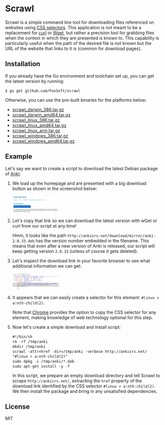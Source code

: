 # Scrawl #

Scrawl is a simple command line tool for downloading files referenced on websites using [CSS
selectors](http://www.w3schools.com/cssref/css_selectors.asp). This application is not meant to be a replacement for
[curl](http://curl.haxx.se/) or [Wget](https://www.gnu.org/software/wget/), but rather a precision tool for grabbing
files when the context in which they are presented is known to. This capability is particularly useful when the path of
the desired file is not known but the URL of the website that links to it is (common for download pages).

## Installation ##

If you already have the Go environment and toolchain set up, you can get the latest version by running:

```
$ go get github.com/FooSoft/scrawl
```

Otherwise, you can use the pre-built binaries for the platforms below:

*   [scrawl_darwin_386.tar.gz](//foosoft.net/projects/scrawl/dl/scrawl_darwin_386.tar.gz)
*   [scrawl_darwin_amd64.tar.gz](//foosoft.net/projects/scrawl/dl/scrawl_darwin_amd64.tar.gz)
*   [scrawl_linux_386.tar.gz](//foosoft.net/projects/scrawl/dl/scrawl_linux_386.tar.gz)
*   [scrawl_linux_amd64.tar.gz](//foosoft.net/projects/scrawl/dl/scrawl_linux_amd64.tar.gz)
*   [scrawl_linux_arm.tar.gz](//foosoft.net/projects/scrawl/dl/scrawl_linux_arm.tar.gz)
*   [scrawl_windows_386.tar.gz](//foosoft.net/projects/scrawl/dl/scrawl_windows_386.tar.gz)
*   [scrawl_windows_amd64.tar.gz](//foosoft.net/projects/scrawl/dl/scrawl_windows_amd64.tar.gz)

## Example ##

Let's say we want to create a script to download the latest Debian package of [Anki](http://ankisrs.net/):

1.  We load up the homepage and are presented with a big download button as shown in the screenshot below:

    [![Anki Homepage](img/anki-thumb.png)](img/anki.png)

2.  Let's copy that link so we can download the latest version with wGet or curl from our script at any time!

    Hmm, it looks like the path `http://ankisrs.net/download/mirror/anki-2.0.33.deb` has the version number embedded in
    the filename. This means that even after a new version of Anki is released, our script will keep getting version
    `2.0.33` (unless of course it gets deleted).

3.  Let's inspect the download link in your favorite browser to see what additional information we can get:

    [![Inspector](img/inspect-thumb.png)](img/inspect.png)

4.  It appears that we can easily create a selector for this element: `#linux > a:nth-child(2)`.

    Note that [Chrome](https://www.google.com/chrome/) provides the option to copy the CSS selector for any element,
    making knowledge of web technology optional for this step.

5.  Now let's create a simple download and install script:

    ```
    #!/bin/sh
    rm -rf /tmp/anki
    mkdir /tmp/anki
    scrawl -attr=href -dir=/tmp/anki -verbose http://ankisrs.net/ "#linux > a:nth-child(2)"
    sudo dpkg -i /tmp/anki/*.deb
    sudo apt-get install -y -f
    ```

    In this script, we prepare an empty download directory and tell Scrawl to scrape `http://ankisrs.net/`, extracting
    the `href` property of the download link identified by the CSS selector `#linux > a:nth-child(2)`. We then install
    the package and bring in any unsatisfied dependencies.

## License ##

MIT
